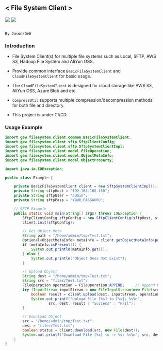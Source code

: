 ## < File System Client >
![]("https://github.com/Jason-Gew/File-System-Client/workflows/Java-Build/badge.svg")
<img src=https://github.com/Jason-Gew/File-System-Client/workflows/Java-Build/badge.svg>

                                                                    			By Jason/GeW

### Introduction                                                             				 
 *  File System Client(s) for multiple file systems such as Local, SFTP, AWS S3, Hadoop File System and AliYun OSS.

 *  Provide common interface `BasicFileSystemClient` and `CloudFileSystemClient` for basic usage.

 *  The `CloudFileSystemClient` is designed for cloud storage like AWS S3, AliYun OSS, Azure Blob and etc.
 
 *  `CompressUtil` supports multiple compression/decompression methods for both file and directory.

 *  This project is under CI/CD.


### Usage Example

```java
import gew.filesystem.client.common.BasicFileSystemClient;
import gew.filesystem.client.sftp.SftpClientConfig;
import gew.filesystem.client.sftp.SftpSystemClientImpl;
import gew.filesystem.client.model.FileOperation;
import gew.filesystem.client.model.ObjectMetaInfo;
import gew.filesystem.client.model.ObjectProperty;

import java.io.IOException;

public class Example {

    private BasicFileSystemClient client = new SftpSystemClientImpl();
    private String sftpHost = "192.168.100.160";
    private String sftpUser = "admin";
    private String sftpPass = "YOUR_PASSWORD";

    // SFTP Example
    public static void main(String[] args) throws IOException {
        SftpClientConfig sftpConfig = new SftpClientConfig(sftpHost, sftpUser, sftpPass);
        client.init(sftpConfig);

        // Get Object Meta
        String path = "/home/admin/tmp/Test.txt";
        Optional<ObjectMetaInfo> metaInfo = client.getObjectMetaInfo(path);
        if (metaInfo.isPresent()) {
            System.out.println(metaInfo.get());
        } else {
            System.out.println("Object Does Not Exist");
        }

        // Upload Object
        String dest = "/home/admin/tmp/Test.txt";
        String src = "files/Test.txt";
        FileOperation operation = FileOperation.APPEND;     // Append Mode
        try (InputStream inputStream = new FileInputStream(new File(src))) {
            boolean result = client.upload(dest, inputStream, operation);
            System.out.printf("Upload File [%s] to [%s]: %s%n",
                    src, dest, result ? "Success" : "Fail");
        }

        // Download Object
        src = "/home/admin/tmp/Test.txt";
        dest = "files/Test.txt";
        boolean status = client.download(src, new File(dest));
        System.out.printf("Download File [%s] to -> %s: %s%n", src, dest, status);
    }
}

```



                                                                    				
                                                    